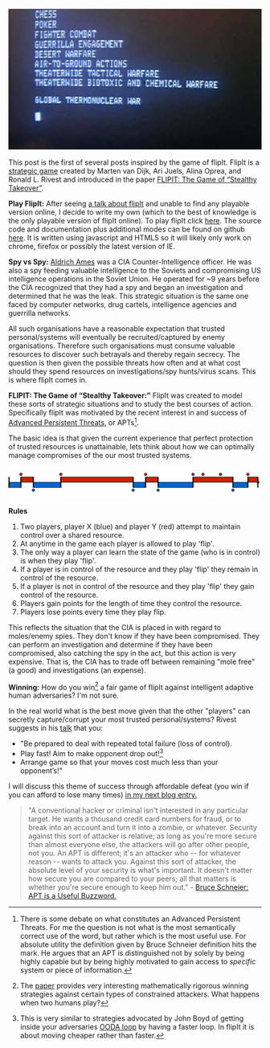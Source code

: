 ![Shall we play a game?](figs/shallweplayagame.jpg)

This post is the first of several posts inspired by the game of flipIt.
FlipIt is a [strategic game](http://en.wikipedia.org/wiki/Game_theory) created by Marten van Dijk, Ari Juels, Alina Oprea, and Ronald L. Rivest and introduced in the paper [FLIPIT: The Game of “Stealthy Takeover”](http://www.rsa.com/rsalabs/presentations/Flipit.pdf).


**Play FlipIt:** 
After seeing [a talk about flipIt](http://www.rsa.com/rsalabs/presentations/Riv11b.slides.pdf) and unable to find any playable version online, I decide to write my own (which to the best of knowledge is the only playable version of flipIt online). 
To play flipIt click [here](http://ethanheilman.github.com/flipIt/playable_with_instructions.html).
The source code and documentation plus additional modes can be found on github [here](https://github.com/EthanHeilman/flipIt).
It is written using javascript and HTML5 so it will likely only work on chrome, firefox or possibly the latest version of IE.

**Spy vs Spy:**
[Aldrich Ames](http://en.wikipedia.org/wiki/Aldrich_Ames) was a CIA Counter-Intelligence officer.
He was also a spy feeding valuable intelligence to the Soviets and compromising US intelligence operations in the Soviet Union.
He operated for ~9 years before the CIA recognized that they had a spy and began an investigation and determined that he was the leak.
This strategic situation is the same one faced by computer networks, drug cartels, intelligence agencies and guerrilla networks.

All such organisations have a reasonable expectation that trusted personal/systems will eventually be recruited/captured by enemy organisations.
Therefore such organisations must consume valuable resources to discover such betrayals and thereby regain secrecy.
The question is then given the possible threats how often and at what cost should they spend resources on investigations/spy hunts/virus scans.
This is where flipIt comes in.

**FLIPIT: The Game of “Stealthy Takeover:”**
FlipIt was created to model these sorts of strategic situations and to study the best courses of action.
Specifically flipIt was motivated by the recent interest in and success of [Advanced Persistent Threats](http://en.wikipedia.org/wiki/Advanced_persistent_threat), or APTs[^1].

The basic idea is that given the current experience that perfect protection of trusted resources is unattainable, lets think about how we can optimally manage compromises of the our most trusted systems. 

![A game of flip it?](figs/flipit3-small.png)

**Rules**

1. Two players, player X (blue) and player Y (red) attempt to maintain control over a shared resource.
2. At anytime in the game each player is allowed to play 'flip'.
3. The only way a player can learn the state of the game (who is in control) is when they play 'flip'.
4. If a player is in control of the resource and they play 'flip' they remain in control of the resource.
5. If a player is not in control of the resource and they play 'flip' they gain control of the resource.
6. Players gain points for the length of time they control the resource.
7. Players lose points every time they play flip.

This reflects the situation that the CIA is placed in with regard to moles/enemy spies.
They don't know if they have been compromised. 
They can perform an investigation and determine if they have been compromised, also catching the spy in the act, but this action is very expensive.
That is, the CIA has to trade off between remaining "mole free" (a good) and investigations (an expense).

**Winning:**
How do you win[^2] a fair game of flipIt against intelligent adaptive human adversaries? 
I'm not sure.

In the real world what is the best move given that the other "players" can secretly capture/corrupt your most trusted personal/systems?
Rivest suggests in his [talk](http://www.rsa.com/rsalabs/presentations/Riv11b.slides.pdf) that you:

* "Be prepared to deal with repeated total
failure (loss of control).
* Play fast! Aim to make opponent drop out![^3]
* Arrange game so that your moves cost much less than your opponent’s!"

I will discuss this theme of success through affordable defeat (you win if you can afford to lose many times) [in my next blog entry.](http://ethanheilman.tumblr.com/post/27979232885/castle-meet-cannon-what-to-do-after-you-lose)


[^1]: There is some debate on what constitutes an Advanced Persistent Threats. 
For me the question is not what is the most semantically correct use of the word, but rather which is the most useful use. 
For absolute utility the definition given by Bruce Schneier definition hits the mark. 
He argues that an APT is distinguished not by solely by being highly capable but by being highly motivated to gain access to *specific* system or piece of information. 
>"A conventional hacker or criminal isn't interested in any particular target. He wants a thousand credit card numbers for fraud, or to break into an account and turn it into a zombie, or whatever. Security against this sort of attacker is relative; as long as you're more secure than almost everyone else, the attackers will go after other people, not you. An APT is different; it's an attacker who -- for whatever reason -- wants to attack you. Against this sort of attacker, the absolute level of your security is what's important. It doesn't matter how secure you are compared to your peers; all that matters is whether you're secure enough to keep him out." -  [Bruce Schneier: APT is a Useful Buzzword.](http://www.schneier.com/blog/archives/2011/11/advanced_persis.html)
 
[^2]: The [paper](http://www.rsa.com/rsalabs/presentations/Flipit.pdf) provides very interesting mathematically rigorous winning strategies against certain types of constrained attackers.
What happens when two humans play?

[^3]: This is very similar to strategies advocated by John Boyd of getting inside your adversaries [OODA loop](http://en.wikipedia.org/wiki/OODA_loop) by having a faster loop.
In flipIt it is about moving cheaper rather than faster. 

